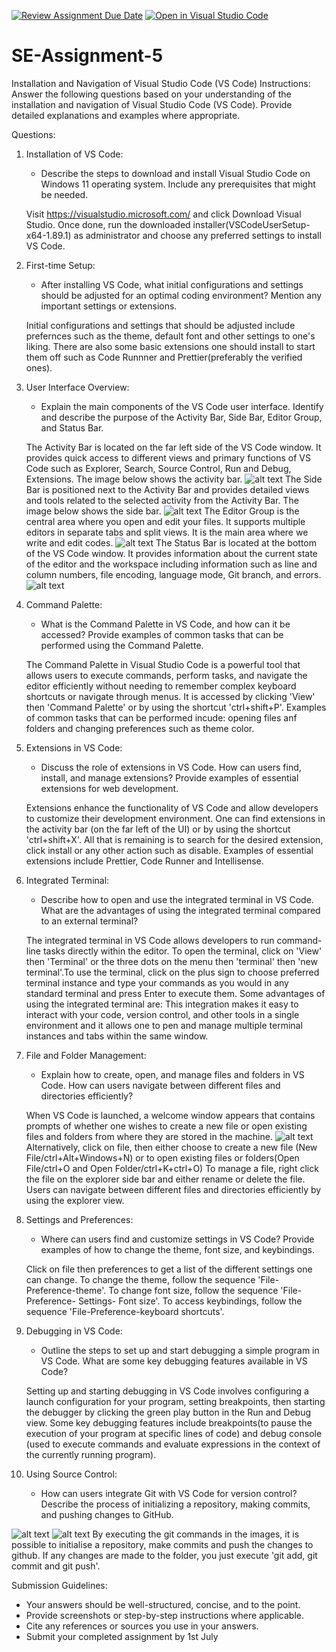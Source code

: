 [![Review Assignment Due Date](https://classroom.github.com/assets/deadline-readme-button-24ddc0f5d75046c5622901739e7c5dd533143b0c8e959d652212380cedb1ea36.svg)](https://classroom.github.com/a/XoLGRbHq)
[![Open in Visual Studio Code](https://classroom.github.com/assets/open-in-vscode-718a45dd9cf7e7f842a935f5ebbe5719a5e09af4491e668f4dbf3b35d5cca122.svg)](https://classroom.github.com/online_ide?assignment_repo_id=15256517&assignment_repo_type=AssignmentRepo)
# SE-Assignment-5
Installation and Navigation of Visual Studio Code (VS Code)
 Instructions:
Answer the following questions based on your understanding of the installation and navigation of Visual Studio Code (VS Code). Provide detailed explanations and examples where appropriate.

 Questions:

1. Installation of VS Code:
   - Describe the steps to download and install Visual Studio Code on Windows 11 operating system. Include any prerequisites that might be needed.

   Visit https://visualstudio.microsoft.com/ and click Download Visual Studio. Once done, run the downloaded installer(VSCodeUserSetup-x64-1.89.1) as administrator and choose any preferred settings to install VS Code.

2. First-time Setup:
   - After installing VS Code, what initial configurations and settings should be adjusted for an optimal coding environment? Mention any important settings or extensions.

   Initial configurations and settings that should be adjusted include prefernces such as the theme, default font and other settings to one's liking. There are also some basic extensions one should install to start them off such as Code Runnner and Prettier(preferably the verified ones).

3. User Interface Overview:
   - Explain the main components of the VS Code user interface. Identify and describe the purpose of the Activity Bar, Side Bar, Editor Group, and Status Bar.

   The Activity Bar is located on the far left side of the VS Code window. It provides quick access to different views and primary functions of VS Code such as Explorer, Search, Source Control, Run and Debug, Extensions. The image below shows the activity bar.
   ![alt text](image.png)
   The Side Bar is positioned next to the Activity Bar and provides detailed views and tools related to the selected activity from the Activity Bar. The image below shows the side bar.
   ![alt text](image-1.png)
   The Editor Group is the central area where you open and edit your files. It supports multiple editors in separate tabs and split views. It is the main area where we write and edit codes.
   ![alt text](image-2.png)
   The Status Bar is located at the bottom of the VS Code window. It provides information about the current state of the editor and the workspace including information such as line and column numbers, file encoding, language mode, Git branch, and errors.
   ![alt text](image-3.png)

4. Command Palette:
   - What is the Command Palette in VS Code, and how can it be accessed? Provide examples of common tasks that can be performed using the Command Palette.

   The Command Palette in Visual Studio Code is a powerful tool that  allows users to execute commands, perform tasks, and navigate the editor efficiently without needing to remember complex keyboard shortcuts or navigate through menus.
   It is accessed by clicking 'View' then 'Command Palette' or by using the shortcut 'ctrl+shift+P'.
   Examples of common tasks that can be performed incude: opening files anf folders and changing preferences such as theme color.

5. Extensions in VS Code:
   - Discuss the role of extensions in VS Code. How can users find, install, and manage extensions? Provide examples of essential extensions for web development.

   Extensions enhance the functionality of VS Code and allow developers to customize their development environment. One can find extensions in the activity bar (on the far left of the UI) or by using the shortcut 'ctrl+shift+X'. All that is remaining is to search for the desired extension, click install or any other action such as disable. 
   Examples of essential extensions include Prettier, Code Runner and Intellisense.

6. Integrated Terminal:
   - Describe how to open and use the integrated terminal in VS Code. What are the advantages of using the integrated terminal compared to an external terminal?

   The integrated terminal in VS Code allows developers to run command-line tasks directly within the editor. To open the terminal, click on 'View' then 'Terminal' or the three dots on the menu then 'terminal' then 'new terminal'.To use the terminal, click on the plus sign to choose preferred terminal instance and type your commands as you would in any standard terminal and press Enter to execute them. 
   Some advantages of using the integrated terminal are: This integration makes it easy to interact with your code, version control, and other tools in a single environment and it allows one to pen and manage multiple terminal instances and tabs within the same window.

7. File and Folder Management:
   - Explain how to create, open, and manage files and folders in VS Code. How can users navigate between different files and directories efficiently?

   When VS Code is launched, a welcome window appears that contains prompts of whether one wishes to create a new file or open existing files and folders from where they are stored in the machine.
   ![alt text](image-4.png)
   Alternatively, click on file, then either choose to create a new file (New File/ctrl+Alt+Windows+N) or to open existing files or folders(Open File/ctrl+O and Open Folder/ctrl+K+ctrl+O)
   To manage a file, right click the file on the explorer side bar and either rename or delete the file.
   Users can navigate between different files and directories efficiently  by using the explorer view.

8. Settings and Preferences:
   - Where can users find and customize settings in VS Code? Provide examples of how to change the theme, font size, and keybindings.

   Click on file then preferences to get a list of the different settings one can change. To change the theme, follow the sequence 'File-Preference-theme'. To change font size, follow the sequence 'File-Preference- Settings- Font size'. To access keybindings, follow the sequence 'File-Preference-keyboard shortcuts'.

9. Debugging in VS Code:
   - Outline the steps to set up and start debugging a simple program in VS Code. What are some key debugging features available in VS Code?

   Setting up and starting debugging in VS Code involves configuring a launch configuration for your program, setting breakpoints, then starting the debugger by clicking the green play button in the Run and Debug view. Some key debugging features include breakpoints(to pause the execution of your program at specific lines of code) and debug console (used to execute commands and evaluate expressions in the context of the currently running program).

10. Using Source Control:
    - How can users integrate Git with VS Code for version control? Describe the process of initializing a repository, making commits, and pushing changes to GitHub.

   ![alt text](image-5.png) 
   ![alt text](image-6.png)
   By executing the git commands in the images, it is possible to initialise a repository, make commits and push the changes to github. If any changes are made to the folder, you just execute 'git add, git commit and git push'.

 Submission Guidelines:
- Your answers should be well-structured, concise, and to the point.
- Provide screenshots or step-by-step instructions where applicable.
- Cite any references or sources you use in your answers.
- Submit your completed assignment by 1st July 

